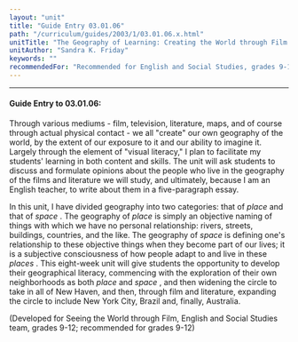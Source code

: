 ```yaml
---
layout: "unit"
title: "Guide Entry 03.01.06"
path: "/curriculum/guides/2003/1/03.01.06.x.html"
unitTitle: "The Geography of Learning: Creating the World through Film and Literature"
unitAuthor: "Sandra K. Friday"
keywords: ""
recommendedFor: "Recommended for English and Social Studies, grades 9-12."
---
```

<body>
<hr/>
<h4>
Guide Entry to 03.01.06:
</h4>
<p>
Through various mediums - film, television, literature, maps, and of course through actual physical contact - we all "create" our own geography of the world, by the extent of our exposure to it and our ability to imagine it.  Largely through the element of "visual literacy," I plan to facilitate my students' learning in both content and skills.  The unit will ask students to discuss and formulate opinions about the people who live in the geography of the films and literature we will study, and ultimately, because I am an English teacher, to write about them in a five-paragraph essay.
</p>
<p>
In this unit, I have divided geography into two categories: that of
<i>
place
</i>
and that of
<i>
space
</i>
.  The geography of
<i>
place
</i>
is simply an objective naming of things with which we have no personal relationship: rivers, streets, buildings, countries, and the like. The geography of
<i>
space
</i>
is  defining one's relationship to these objective things when they become part of our lives; it is a subjective consciousness of how people adapt to and live in these
<i>
places
</i>
. This eight-week unit will give students the opportunity to develop their geographical literacy, commencing with the exploration of their own neighborhoods as both
<i>
place
</i>
and
<i>
space
</i>
, and then widening the circle to take in all of New Haven, and then, through film and literature, expanding the circle to include New York City, Brazil and, finally, Australia.
</p>
<p>
(Developed for Seeing the World through Film, English and Social Studies team, grades 9-12; recommended for grades 9-12)
</p>
</body>
